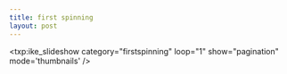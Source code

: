 ```yaml
---
title: first spinning    
layout: post
---
```


<txp:ike_slideshow category="firstspinning" loop="1" show="pagination" mode='thumbnails' />